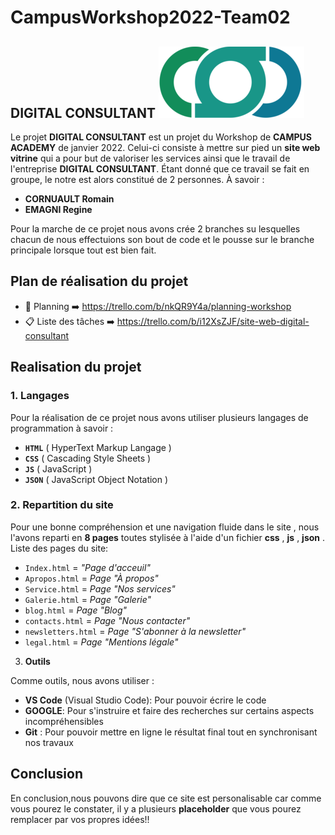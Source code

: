 # CampusWorkshop2022-Team02

## DIGITAL CONSULTANT ![Le logo de DIGITAL CONSULTANT](./Pictures/logo/logoMD.png "Logo de Digital Consultant")


Le projet **DIGITAL CONSULTANT** est un projet du Workshop de **CAMPUS ACADEMY** de janvier 2022.
Celui-ci consiste à mettre sur pied un **site web vitrine** qui a pour but de valoriser les services ainsi que le travail de l'entreprise **DIGITAL CONSULTANT**.
Étant donné que ce travail se fait en groupe, le notre est alors constitué de 2 personnes.
À savoir :

- **CORNUAULT Romain**
- **EMAGNI Regine**

Pour la marche de ce projet nous avons crée 2 branches su lesquelles chacun de nous effectuions son bout de code et le pousse sur le branche principale lorsque tout est bien fait.

## Plan de réalisation du projet

- 📅 Planning ➡️ https://trello.com/b/nkQR9Y4a/planning-workshop
- 📋 Liste des tâches ➡️ https://trello.com/b/i12XsZJF/site-web-digital-consultant

## Realisation du projet

### 1. **Langages**

Pour la réalisation de ce projet nous avons utiliser plusieurs langages de programmation à savoir :

- **`HTML`** ( HyperText Markup Langage )
- **`CSS`** ( Cascading Style Sheets )
- **`JS`** ( JavaScript )
- **`JSON`** ( JavaScript Object Notation )

### 2. **Repartition du site**

Pour une bonne compréhension et une navigation fluide dans le site , nous l'avons reparti en **8 pages** toutes stylisée à l'aide d'un fichier **css** , **js** , **json** .  
Liste des pages du site:

- `Index.html` = _"Page d'acceuil"_
- `Apropos.html` = _Page "À propos"_
- `Service.html` = _Page "Nos services"_
- `Galerie.html` = _Page "Galerie"_
- `blog.html` = _Page "Blog"_
- `contacts.html` = _Page "Nous contacter"_
- `newsletters.html` = _Page "S'abonner à la newsletter"_
- `legal.html` = _Page "Mentions légale"_

3. **Outils**

Comme outils, nous avons utiliser :

- **VS Code** (Visual Studio Code): Pour pouvoir écrire le code
- **GOOGLE**: Pour s'instruire et faire des recherches sur certains aspects incompréhensibles
- **Git** : Pour pouvoir mettre en ligne le résultat final tout en synchronisant nos travaux

## Conclusion

En conclusion,nous pouvons dire que ce site est personalisable car comme vous pourez le constater, il y a plusieurs **placeholder** que vous pourez remplacer par vos propres idées!!
